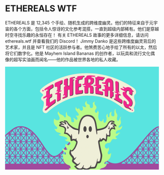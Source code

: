 # ETHEREALS WTF

ETHEREALS 是 12,345 个手绘、随机生成的跨维度幽灵。他们的特征来自于元宇宙的各个方面，包括令人惊讶的文化参考混搭，一直到超级内部稀有。他们是穿越时空寻找乐趣的永恒存在！
有关 ETHEREALS 故事的更多详细信息，请访问 ethereals.wtf 并查看我们的 Discord！
Jimmy Danko 是这些跨维度幽灵背后的艺术家，并且是 NFT 社区的活跃参与者。他煞费苦心地手绘了所有的以太，然后将它们数字化。他是 Mayhem Island Bananas 的创作者，以玩具和流行文化偶像的超写实油画而闻名——他的作品被世界各地的私人收藏。

![etherealswtf-dapp-collectibles-ethereum-image1_3eed83d01e61761829754f00751d6001](etherealswtf-dapp-collectibles-ethereum-image1_3eed83d01e61761829754f00751d6001.png)
